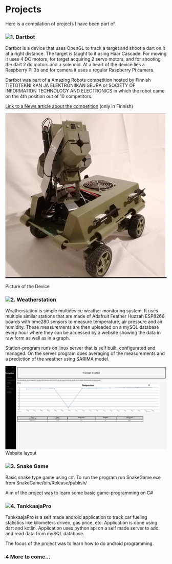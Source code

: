 # Projects

Here is a compilation of projects I have been part of.

### ![1. Dartbot](DartBot)

Dartbot is a device that uses OpenGL to track a target and shoot a dart on it at a right distance. The target is taught to it using Haar Cascade. For moving it uses 4 DC motors, for target acquiring 2 servo motors, and for shooting the dart 2 dc motors and a solenoid. At a heart of the device lies a Raspberry Pi 3b and for camera it uses a regular Raspberry Pi camera.

Dartbot was part of a Amazing Robots competition hosted by Finnish TIETOTEKNIIKAN JA ELEKTRONIIKAN SEURA or SOCIETY OF INFORMATION TECHNOLOGY AND ELECTRONICS in which the robot came on the 4th position out of 10 competitors.

[Link to a News article about the competition](https://www.mikrobitti.fi/neuvot/robotit-kisasivat-messukeskuksessa-10-000-euron-voittopotti-tuli-ylivertaisella-teknisella-toteutuksella/60490a0f-0bc4-4c8e-a108-126306718576) (only in Finnish)

![Dartbot](/DartBot/Dartbot.png)

Picture of the Device



### ![2. Weatherstation](/Weatherstation)

Weatherstation is simple multidevice weather monitoring system. It uses multiple similar stations that are made of Adafruit Feather Huzzah ESP8266 boards with bme280 sensors to measure temperature, air pressure and air humidity. These measurements are then uploaded on a mySQL database every hour where they can be accessed by a website showing the data in raw form as well as in a graph.

Station-program runs on linux server that is self built, configurated and managed. On the server program does averaging of the measurements and a prediction of the weather using SARIMA model.


![WeatherStation](/WeatherStation/WeatherStation.png)
Website layout

### ![3. Snake Game](/SnakeGame)

Basic snake type game using c#. To run the program run SnakeGame.exe from SnakeGame/bin/Release/publish/

Aim of the project was to learn some basic game-programming on C#

### ![4. TankkaajaPro](/TankkaajaPro)

TankkaajaPro is a self made android application to track car fueling statistics like kilometers driven, gas price, etc.
Application is done using dart and kotlin.
Application uses python api on a self made server to add and read data from mySQL database.

The focus of the project was to learn how to do android programming.

### 4 More to come...
